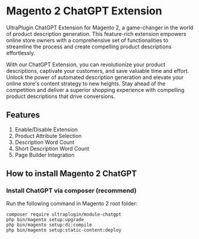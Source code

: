 # Magento 2 ChatGPT Extension
UltraPlugin ChatGPT Extension for Magento 2, a game-changer in the world of product description generation. This feature-rich extension empowers online store owners with a comprehensive set of functionalities to streamline the process and create compelling product descriptions effortlessly.

With our ChatGPT Extension, you can revolutionize your product descriptions, captivate your customers, and save valuable time and effort. Unlock the power of automated description generation and elevate your online store's content strategy to new heights. Stay ahead of the competition and deliver a superior shopping experience with compelling product descriptions that drive conversions.

## Features

1. Enable/Disable Extension
2. Product Attribute Selection
3. Description Word Count
4. Short Description Word Count
5. Page Builder Integration

## How to install Magento 2 ChatGPT
### Install ChatGPT via composer (recommend)
Run the following command in Magento 2 root folder:

```
composer require ultraplugin/module-chatgpt
php bin/magento setup:upgrade
php bin/magento setup:di:compile
php bin/magento setup:static-content:deploy
```

